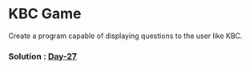 # KBC Game

Create a program capable of displaying questions to the user like KBC. 


### Solution : [Day-27](https://github.com/AmanKumarSinhaGitHub/Python-100DaysOfCode/tree/main/Day%20027%20-%20Exercise%20KBC "Day 27")

